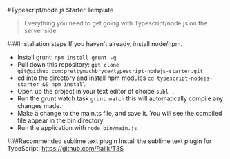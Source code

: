 #Typescript/node.js Starter Template
> Everything you need to get going with Typescript/node.js on the server side.


###Installation steps
If you haven't already, install node/npm.

* Install grunt: `npm install grunt -g`
* Pull down this repository: `git clone git@github.com:prettymuchbryce/typescript-nodejs-starter.git`
* cd into the directory and install npm modules `cd typescript-nodejs-starter && npm install`
* Open up the project in your text editor of choice `subl .`
* Run the grunt watch task `grunt watch` this will automatically compile any changes made.
* Make a change to the main.ts file, and save it. You will see the compiled file appear in the bin directory.
* Run the application with `node bin/main.js`


###Recommended sublime text plugin
Install the sublime text plugin for TypeScript: https://github.com/Railk/T3S
